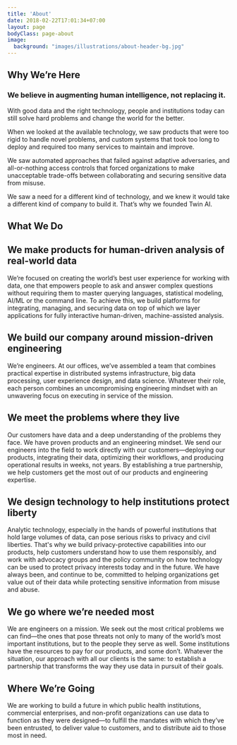 ```yaml
---
title: 'About'
date: 2018-02-22T17:01:34+07:00
layout: page
bodyClass: page-about
image:
  background: "images/illustrations/about-header-bg.jpg" 
---
```



## Why We’re Here

### We believe in augmenting human intelligence, not replacing it.

With good data and the right technology, people and institutions today can still solve hard problems and change the world for the better.

When we looked at the available technology, we saw products that were too rigid to handle novel problems, and custom systems that took too long to deploy and required too many services to maintain and improve.

We saw automated approaches that failed against adaptive adversaries, and all-or-nothing access controls that forced organizations to make unacceptable trade-offs between collaborating and securing sensitive data from misuse.

We saw a need for a different kind of technology, and we knew it would take a different kind of company to build it. That’s why we founded Twin AI.

## What We Do

## We make products for human-driven analysis of real-world data

We’re focused on creating the world’s best user experience for working with data, one that empowers people to ask and answer complex questions without requiring them to master querying languages, statistical modeling, AI/ML or the command line. To achieve this, we build platforms for integrating, managing, and securing data on top of which we layer applications for fully interactive human-driven, machine-assisted analysis.

## We build our company around mission-driven engineering
We’re engineers. At our offices, we’ve assembled a team that combines practical expertise in distributed systems infrastructure, big data processing, user experience design, and data science. Whatever their role, each person combines an uncompromising engineering mindset with an unwavering focus on executing in service of the mission.

## We meet the problems where they live
Our customers have data and a deep understanding of the problems they face. We have proven products and an engineering mindset. We send our engineers into the field to work directly with our customers—deploying our products, integrating their data, optimizing their workflows, and producing operational results in weeks, not years. By establishing a true partnership, we help customers get the most out of our products and engineering expertise.

## We design technology to help institutions protect liberty
Analytic technology, especially in the hands of powerful institutions that hold large volumes of data, can pose serious risks to privacy and civil liberties. That's why we build privacy-protective capabilities into our products, help customers understand how to use them responsibly, and work with advocacy groups and the policy community on how technology can be used to protect privacy interests today and in the future. We have always been, and continue to be, committed to helping organizations get value out of their data while protecting sensitive information from misuse and abuse.

## We go where we’re needed most
We are engineers on a mission. We seek out the most critical problems we can find—the ones that pose threats not only to many of the world’s most important institutions, but to the people they serve as well. Some institutions have the resources to pay for our products, and some don’t. Whatever the situation, our approach with all our clients is the same: to establish a partnership that transforms the way they use data in pursuit of their goals.

## Where We’re Going
We are working to build a future in which public health institutions, commercial enterprises, and non-profit organizations can use data to function as they were designed—to fulfill the mandates with which they’ve been entrusted, to deliver value to customers, and to distribute aid to those most in need.
